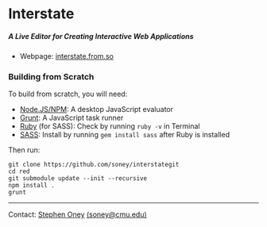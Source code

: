 # Interstate
##### A Live Editor for Creating Interactive Web Applications

* Webpage: [interstate.from.so](http://interstate.from.so)

### Building from Scratch
To build from scratch, you will need:

* [Node.JS/NPM](http://nodejs.org/): A desktop JavaScript evaluator
* [Grunt](http://gruntjs.com/): A JavaScript task runner
* [Ruby](http://www.ruby-lang.org/en/downloads/) (for SASS): Check by running `ruby -v` in Terminal
* [SASS](http://sass-lang.com/download.html): Install by running `gem install sass` after Ruby is installed

Then run:

    git clone https://github.com/soney/interstategit
    cd red
	git submodule update --init --recursive
    npm install .
    grunt

---
Contact: [Stephen Oney](http://from.so/) [(soney@cmu.edu)](mailto:soney@cmu.edu)
